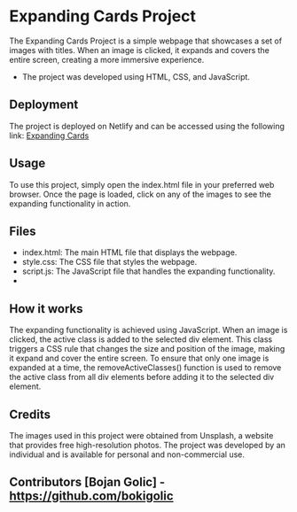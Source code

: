 # Expanding Cards Project
The Expanding Cards Project is a simple webpage that showcases a set of images with titles. When an image is clicked, it expands and covers the entire screen, creating a more immersive experience. 

- The project was developed using HTML, CSS, and JavaScript.

## Deployment
The project is deployed on Netlify and can be accessed using the following link: [Expanding Cards]([https://expandingcardsqw.netlify.app/](https://expandingcardsqw.netlify.app/))

## Usage
To use this project, simply open the index.html file in your preferred web browser. Once the page is loaded, click on any of the images to see the expanding functionality in action.

## Files
- index.html: The main HTML file that displays the webpage.
- style.css: The CSS file that styles the webpage.
- script.js: The JavaScript file that handles the expanding functionality.
- 
## How it works
The expanding functionality is achieved using JavaScript. When an image is clicked, the active class is added to the selected div element. This class triggers a CSS rule that changes the size and position of the image, making it expand and cover the entire screen. To ensure that only one image is expanded at a time, the removeActiveClasses() function is used to remove the active class from all div elements before adding it to the selected div element.

## Credits
The images used in this project were obtained from Unsplash, a website that provides free high-resolution photos. The project was developed by an individual and is available for personal and non-commercial use.


## Contributors [Bojan Golic] - https://github.com/bokigolic 
